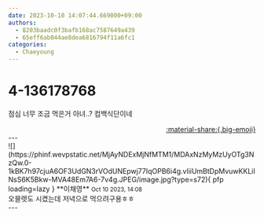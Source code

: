 ```yaml
---
date: 2023-10-10 14:07:44.669000+09:00
authors:
  - 8203baadc0f3bafb168ac7587649a439
  - 65eff6ab044ae8dea6816794f11a6fc1
categories:
  - Chaeyoung
---
```


# 4-136178768

<div class="post-container" markdown="1">
<div class="content-container md-sidebar__scrollwrap" markdown="1">

점심 너무 조금 먹은거 아녀..? 컴백식단이네

</div>
</div>

<div style="text-align: right;" markdown="1">
<a href="https://weverse.io/fromis9/fanpost/4-136178768" style="text-align: right;">:material-share:{.big-emoji}</a>
</div>
---

<div class="comments-container md-sidebar__scrollwrap" markdown="1">
<div class="comment" markdown="1">
<div class='id-container' markdown="1">
![](https://phinf.wevpstatic.net/MjAyNDExMjNfMTM1/MDAxNzMyMzUyOTg3NzQw.0-1kBK7h97cjuA6OF3UdGN3rVOdUNEpwj77IqOPB6i4g.vliiUmBtDpMvuwKKLiINsS6K5Bkw-MVA48Em7A6-7v4g.JPEG/image.jpg?type=s72){ pfp loading=lazy }
**<span class="artist">이채영</span>** <small>Oct 10 2023, 14:08</small><br>
</div>
<div class='comment-body' markdown="1">
오믈렛도 시켰는데 저녁으로 먹으려구용ㅎㅎ
</div>
</div>
</div>
---
